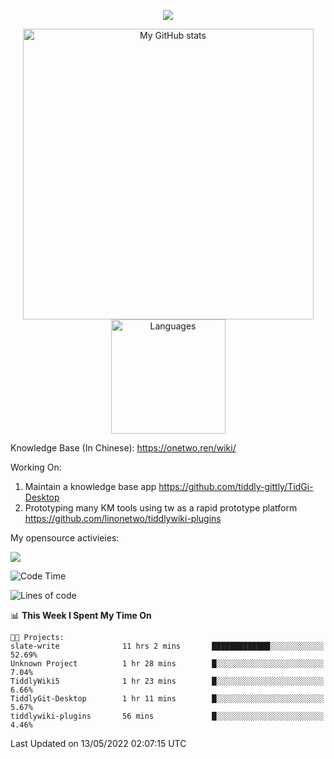 <a href="https://github.com/linonetwo">
    <p align="center">
        <img src="https://github-profile-trophy.vercel.app/?username=linonetwo&column=7&theme=onedark"/>
    </p>
</a>
<a align="center" href="https://github.com/linonetwo">
  <p align="center">
    <img src="https://github-readme-stats.vercel.app/api?username=linonetwo&show_icons=true&count_private=true" alt="My GitHub stats" width="465"/>
    <img src="https://github-readme-stats.vercel.app/api/top-langs/?username=linonetwo&layout=compact&langs_count=10" alt="Languages" height="183">
  </p>
</a>

Knowledge Base (In Chinese): https://onetwo.ren/wiki/

Working On: 

1. Maintain a knowledge base app https://github.com/tiddly-gittly/TidGi-Desktop
1. Prototyping many KM tools using tw as a rapid prototype platform https://github.com/linonetwo/tiddlywiki-plugins

My opensource activieies:

![](https://visitor-badge.glitch.me/badge?page_id=linonetwo.linonetwo)

<!--START_SECTION:waka-->
![Code Time](http://img.shields.io/badge/Code%20Time-0%20secs-blue)

![Lines of code](https://img.shields.io/badge/From%20Hello%20World%20I%27ve%20Written-2%20Million%20lines%20of%20code-blue)

📊 **This Week I Spent My Time On** 

```text
🐱‍💻 Projects: 
slate-write              11 hrs 2 mins       █████████████░░░░░░░░░░░░   52.69% 
Unknown Project          1 hr 28 mins        █░░░░░░░░░░░░░░░░░░░░░░░░   7.04% 
TiddlyWiki5              1 hr 23 mins        █░░░░░░░░░░░░░░░░░░░░░░░░   6.66% 
TiddlyGit-Desktop        1 hr 11 mins        █░░░░░░░░░░░░░░░░░░░░░░░░   5.67% 
tiddlywiki-plugins       56 mins             █░░░░░░░░░░░░░░░░░░░░░░░░   4.46%

```


 Last Updated on 13/05/2022 02:07:15 UTC
<!--END_SECTION:waka-->
